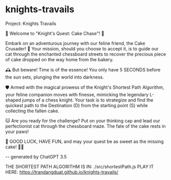 # knights-travails
Project: Knights Travails

🌟 Welcome to "Knight's Quest: Cake Chase"! 🌟

Embark on an adventurous journey with our feline friend, the Cake Crusader! 🐾 Your mission, should you choose to accept it, is to guide our cat through the enchanted chessboard streets to recover the precious piece of cake dropped on the way home from the bakery.

🕰️ But beware! Time is of the essence! You only have 5 SECONDS before the sun sets, plunging the world into darkness.

🛡️ Armed with the magical prowess of the Knight's Shortest Path Algorithm, your feline companion moves with finesse, mimicking the legendary L-shaped jumps of a chess knight. Your task is to strategize and find the quickest path to the Destination (D) from the starting point (S) while collecting the fallen cake.

🐱 Are you ready for the challenge? Put on your thinking cap and lead our perfectionist cat through the chessboard maze. The fate of the cake rests in your paws!

🎉 GOOD LUCK, HAVE FUN, and may your quest be as sweet as the missing cake! 🍰🌈

-- generated by ChatGPT 3.5

THE SHORTEST PATH ALGORITHM IS IN: ./src/shortestPath.js
PLAY IT HERE: https://trandangduat.github.io/knights-travails/
